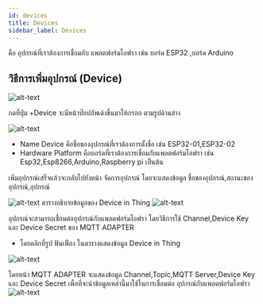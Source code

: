 ```yaml
---
id: devices
title: Devices
sidebar_label: Devices
---
```

คือ อุปกรณ์ที่เราต้องการเชื่อมกับ แพลตฟอร์มไอฟรา เช่น บอร์ด ESP32 ,บอร์ด Arduino
## วิธีการเพิ่มอุปกรณ์ (Device) 
![alt-text](/img/device5.png)

กดที่ปุ่ม +Device จะมีหน้าป๊อปอัพเด้งขึ้นมาให้กรอก ตามรูปด้านล่าง 

![alt-text](/img/device2.png)

+ Name Device คือชื่อของอุปกรณ์ที่เราต้องการตั้งชื่อ เช่น ESP32-01,ESP32-02
+ Hardware Platform คือบอร์ดที่เราต้องการเชื่อมกับแพลตฟอร์มไอฟรา เช่น Esp32,Esp8266,Arduino,Raspberry pi เป็นต้น

เพิ่มอุปกรณ์เสร็จแล้วจะกลับไปยังหน้า จัดการอุปกรณ์ โดยจะแสดงข้อมูล ชื่อของอุปกรณ์,สถานะของอุปกรณ์,อุปกรณ์

![alt-text](/img/device3.png)
ตารางอธิบายข้อมูลของ Device in Thing
![alt-text](/img/device.png)

อุปกรณ์จะสามารถเชื่อมต่ออุปกรณ์กับแพลตฟอร์มไอฟรา โดยวิธีการใช้ Channel,Device Key และ Device Secret ของ MQTT ADAPTER
+ โดยคลิกที่รูป ฟันเฟือง ในตารางแสดงข้อมูล Device in Thing

![alt-text](/img/device6.png)


โดยหน้า MQTT ADAPTER จะแสดงข้อมูล Channel,Topic,MQTT Server,Device Key และ Device Secret เพื่อที่จะนำข้อมูลเหล่านี้มาใช้ในการเชื่อมต่อ อุปกรณ์กับแพลตฟอร์มไอฟรา
![alt-text](/img/device4.png)


